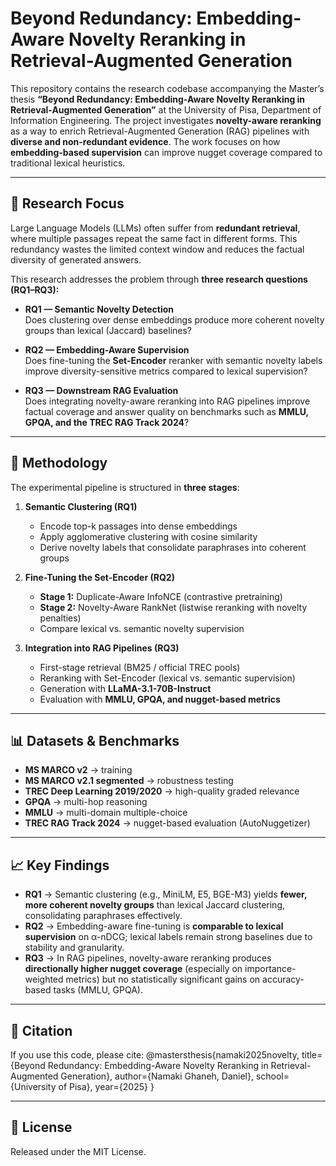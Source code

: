 # Beyond Redundancy: Embedding-Aware Novelty Reranking in Retrieval-Augmented Generation

This repository contains the research codebase accompanying the Master’s thesis **“Beyond Redundancy: Embedding-Aware Novelty Reranking in Retrieval-Augmented Generation”** at the University of Pisa, Department of Information Engineering.
The project investigates **novelty-aware reranking** as a way to enrich Retrieval-Augmented Generation (RAG) pipelines with **diverse and non-redundant evidence**. The work focuses on how **embedding-based supervision** can improve nugget coverage compared to traditional lexical heuristics.

---

## 🧠 Research Focus

Large Language Models (LLMs) often suffer from **redundant retrieval**, where multiple passages repeat the same fact in different forms. This redundancy wastes the limited context window and reduces the factual diversity of generated answers.

This research addresses the problem through **three research questions (RQ1–RQ3):**

- **RQ1 — Semantic Novelty Detection**  
  Does clustering over dense embeddings produce more coherent novelty groups than lexical (Jaccard) baselines?

- **RQ2 — Embedding-Aware Supervision**  
  Does fine-tuning the **Set-Encoder** reranker with semantic novelty labels improve diversity-sensitive metrics compared to lexical supervision?

- **RQ3 — Downstream RAG Evaluation**  
  Does integrating novelty-aware reranking into RAG pipelines improve factual coverage and answer quality on benchmarks such as **MMLU, GPQA, and the TREC RAG Track 2024**?

---

## 🔬 Methodology

The experimental pipeline is structured in **three stages**:

1. **Semantic Clustering (RQ1)**  
   - Encode top-k passages into dense embeddings  
   - Apply agglomerative clustering with cosine similarity  
   - Derive novelty labels that consolidate paraphrases into coherent groups  

2. **Fine-Tuning the Set-Encoder (RQ2)**  
   - **Stage 1:** Duplicate-Aware InfoNCE (contrastive pretraining)  
   - **Stage 2:** Novelty-Aware RankNet (listwise reranking with novelty penalties)  
   - Compare lexical vs. semantic novelty supervision  

3. **Integration into RAG Pipelines (RQ3)**  
   - First-stage retrieval (BM25 / official TREC pools)  
   - Reranking with Set-Encoder (lexical vs. semantic supervision)  
   - Generation with **LLaMA-3.1-70B-Instruct**  
   - Evaluation with **MMLU, GPQA, and nugget-based metrics**  

---

## 📊 Datasets & Benchmarks

- **MS MARCO v2** → training  
- **MS MARCO v2.1 segmented** → robustness testing  
- **TREC Deep Learning 2019/2020** → high-quality graded relevance  
- **GPQA** → multi-hop reasoning  
- **MMLU** → multi-domain multiple-choice  
- **TREC RAG Track 2024** → nugget-based evaluation (AutoNuggetizer)

---

## 📈 Key Findings

- **RQ1** → Semantic clustering (e.g., MiniLM, E5, BGE-M3) yields **fewer, more coherent novelty groups** than lexical Jaccard clustering, consolidating paraphrases effectively.  
- **RQ2** → Embedding-aware fine-tuning is **comparable to lexical supervision** on α-nDCG; lexical labels remain strong baselines due to stability and granularity.  
- **RQ3** → In RAG pipelines, novelty-aware reranking produces **directionally higher nugget coverage** (especially on importance-weighted metrics) but no statistically significant gains on accuracy-based tasks (MMLU, GPQA).  

---

## 📜 Citation

If you use this code, please cite:
@mastersthesis{namaki2025novelty,
title={Beyond Redundancy: Embedding-Aware Novelty Reranking in Retrieval-Augmented Generation},
author={Namaki Ghaneh, Daniel},
school={University of Pisa},
year={2025}
}

---

## 📜 License

Released under the MIT License.
